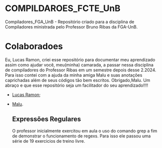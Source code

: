 # COMPILDAROES_FCTE_UnB
Compiladores_FGA_UnB - Repositório criado para a disciplina de Compiladores ministrada pelo Professor Bruno Ribas da FGA-UnB.

# Colaboradoes

Eu, Lucas Ramon, criei esse repositório para documentar meu aprendizado assim como ajudar você, meu(minha) camarada, a passar nessa disciplina de compiladores do Professor Ribas em um semestre depois desse 2.2024. Para isso contei com a ajuda da minha amiga Malu e suas anotações caprichadas além de seus códigos tão bem escritos. Obrigado,Malu.
Um abraço e que esse repositório seja um facilitador do seu aprendizado!!!!

- [Lucas Ramon](https://github.com/lramon2001);
- [Malu](https://github.com/marialuisa214).

  ## Expressões Regulares

  O professor inicialmente exercitou em aula o uso do comando grep a fim de demonstrar o funcionamento de regexs. Para isso ele passou uma série de 19 exercicios de treino livre.

  

